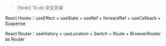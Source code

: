>[!todo] To do 
>全文背诵

React Hooks：useEffect + useState + useRef + forwardRef + useCallback + Suspense

React Router：useHistory + useLocation + Switch + Route + BrowserRouter as Router